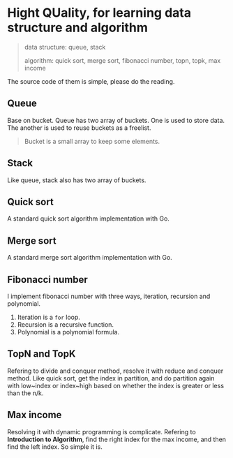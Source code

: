 # Hight QUality, for learning data structure and algorithm

> data structure: queue, stack
>
> algorithm: quick sort, merge sort, fibonacci number, topn, topk, max income

The source code of them is simple, please do the reading.

## Queue

Base on bucket. Queue has two array of buckets. One is used to store data. The another is used to reuse buckets as a freelist.

> Bucket is a small array to keep some elements.

## Stack

Like queue, stack also has two array of buckets.

## Quick sort

A standard quick sort algorithm implementation with Go.

## Merge sort

A standard merge sort algorithm implementation with Go.

## Fibonacci number

I implement fibonacci number with three ways, iteration, recursion and polynomial.

1. Iteration is a `for` loop.
2. Recursion is a recursive function.
3. Polynomial is a polynomial formula.

## TopN and TopK

Refering to divide and conquer method, resolve it with reduce and conquer method. Like quick sort, get the index in partition, and do partition again with low~index or index~high based on whether the index is greater or less than the n/k.

## Max income

Resolving it with dynamic programming is complicate. Refering to **Introduction to Algorithm**, find the right index for the max income, and then find the left index. So simple it is.
